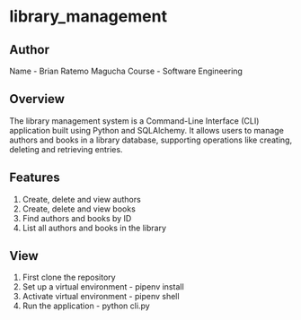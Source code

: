 # library_management
## Author
Name - Brian Ratemo Magucha
Course - Software Engineering
## Overview
The library management system is a Command-Line Interface (CLI) application built using Python and SQLAlchemy. It allows users to manage authors and books in a library database, supporting operations like creating, deleting and retrieving entries.
## Features
1. Create, delete and view authors
2. Create, delete and view books
3. Find authors and books by ID
4. List all authors and books in the library
## View
1. First clone the repository
2. Set up a virtual environment - pipenv install
3. Activate virtual environment - pipenv shell
4. Run the application - python cli.py
